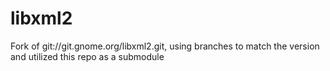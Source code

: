libxml2
=======

Fork of git://git.gnome.org/libxml2.git, using branches to match the version and utilized this repo as a submodule
